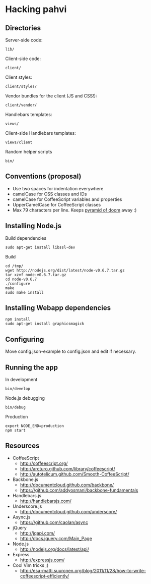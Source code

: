 # Hacking pahvi


## Directories

Server-side code:

    lib/

Client-side code:

    client/

Client styles:

    client/styles/

Vendor bundles for the client (JS and CSS!):

    client/vendor/

Handlebars templates:

    views/

Client-side Handlebars templates:

    views/client

Random helper scripts

    bin/

## Conventions (proposal)

  * Use two spaces for indentation everywhere
  * camelCase for CSS classes and IDs
  * camelCase for CoffeeScript variables and properties
  * UpperCamelCase for CoffeeScript classes
  * Max 79 characters per line. Keeps [pyramid of doom][pyramid] away :)

[pyramid]: https://github.com/christkv/node-mongodb-native/blob/c5963250c2eda97ec958502da51a46e378e17f5b/examples/blog.js "Bad code!"


## Installing Node.js

Build dependencies

    sudo apt-get install libssl-dev

Build

    cd /tmp/
    wget http://nodejs.org/dist/latest/node-v0.6.7.tar.gz
    tar xzvf node-v0.6.7.tar.gz
    cd node-v0.6.7
    ./configure
    make
    sudo make install



## Installing Webapp dependencies

    npm install
    sudo apt-get install graphicsmagick

## Configuring

Move config.json-example to config.json and edit if necessary.

## Running the app

In development

    bin/develop

Node.js debugging

    bin/debug

Production

    export NODE_END=production
    npm start


## Resources

  * CoffeeScript
    * http://coffeescript.org/
    * http://arcturo.github.com/library/coffeescript/
    * http://autotelicum.github.com/Smooth-CoffeeScript/
  * Backbone.js
    * http://documentcloud.github.com/backbone/
    * https://github.com/addyosmani/backbone-fundamentals
  * Handlebars.js
    * http://handlebarsjs.com/
  * Underscore.js
    * http://documentcloud.github.com/underscore/
  * Async.js
    * https://github.com/caolan/async
  * jQuery
    * http://jqapi.com/
    * http://docs.jquery.com/Main_Page
  * Node.js
    * http://nodejs.org/docs/latest/api/
  * Express
    * http://expressjs.com/
  * Cool Vim tricks ;)
    * http://esa-matti.suuronen.org/blog/2011/11/28/how-to-write-coffeescript-efficiently/





